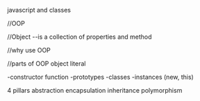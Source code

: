 javascript and classes

//OOP

//Object
--is a collection of properties and method

//why use OOP

//parts of OOP
object literal

-constructor function
-prototypes
-classes
-instances (new, this)

4 pillars 
abstraction
encapsulation 
inheritance
polymorphism
